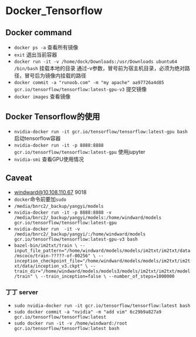 # Docker_Tensorflow
## Docker command
* `docker ps -a` 查看所有镜像
* `exit` 退出当前容器
* `docker run -it -v /home/dock/Downloads:/usr/Downloads ubuntu64 /bin/bash` 挂载本地的目录 通过-v参数，冒号前为宿主机目录，必须为绝对路径，冒号后为镜像内挂载的路径
* `docker commit -a "runoob.com" -m "my apache" aa97726a4d85  gcr.io/tensorflow/tensorflow:latest-gpu-v3` 提交镜像
* `docker images` 查看镜像


## Docker Tensorflow的使用
* `nvidia-docker run -it gcr.io/tensorflow/tensorflow:latest-gpu bash` 启动tensorflow容器
* `nvidia-docker run -it -p 8888:8888 gcr.io/tensorflow/tensorflow:latest-gpu` 使用jupyter
* `nvidia-smi` 查看GPU使用情况


## Caveat
* windward@10.108.110.67 9018
* `docker`命令前要加`sudo`
* `/media/bnrc2/_backup/yangyi/models`
* `nvidia-docker run -it -p 8888:8888 -v /media/bnrc2/_backup/yangyi/models:/home/windward/models gcr.io/tensorflow/tensorflow:latest-gpu`
* `nvidia-docker run  -it -v /media/bnrc2/_backup/yangyi/:/home/windward/models  gcr.io/tensorflow/tensorflow:latest-gpu-v3 bash`
* `bazel-bin/im2txt/train \
  --input_file_pattern="/home/windward/models/models/im2txt/im2txt/data/mscoco/train-?????-of-00256" \
  --inception_checkpoint_file="/home/windward/models/models/im2txt/im2txt/data/inception_v3.ckpt" \
  --train_dir="/home/windward/models/models3/models/im2txt/im2txt/model/train" \
  --train_inception=false \
  --number_of_steps=1000000`



### 丁丁 server
* `sudo nvidia-docker run -it gcr.io/tensorflow/tensorflow:latest bash`
* `sudo docker commit -a "nvidia" -m "add vim" 6c29b9a827a9  gcr.io/tensorflow/tensorflow:latest`
* `sudo docker run -it -v /home/windward:/root gcr.io/tensorflow/tensorflow:latest bash`